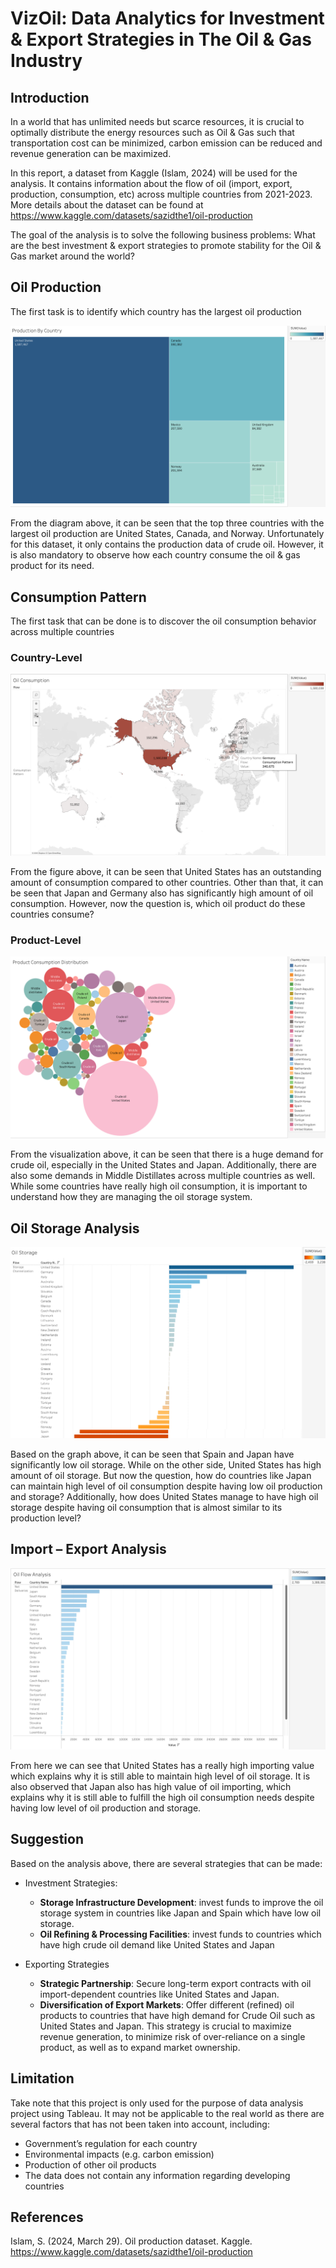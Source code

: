 # VizOil: Data Analytics for Investment &amp; Export Strategies in The Oil &amp; Gas Industry

## Introduction

In a world that has unlimited needs but scarce resources, it is crucial to optimally distribute the energy resources such as Oil & Gas such that transportation cost can be minimized, carbon emission can be reduced and revenue generation can be maximized.

In this report, a dataset from Kaggle (Islam, 2024) will be used for the analysis. It contains information about the flow of oil (import, export, production, consumption, etc) across multiple countries from 2021-2023. More details about the dataset can be found at https://www.kaggle.com/datasets/sazidthe1/oil-production

The goal of the analysis is to solve the following business problems: What are the best investment & export strategies to promote stability for the Oil & Gas market around the world?

## Oil Production

The first task is to identify which country has the largest oil production

<p align="center">
  <img src="./images/production_by_countries.png" />
</p> 

From the diagram above, it can be seen that the top three countries with the largest oil production are United States, Canada, and Norway. Unfortunately for this dataset, it only contains the production data of crude oil. However, it is also mandatory to observe how each country consume the oil & gas product for its need.

## Consumption Pattern

The first task that can be done is to discover the oil consumption behavior across multiple countries
 
### Country-Level

<p align="center">
  <img src="./images/consumption_by_country.png" />
</p> 

From the figure above, it can be seen that United States has an outstanding amount of consumption compared to other countries. Other than that, it can be seen that Japan and Germany also has significantly high amount of oil consumption. However, now the question is, which oil product do these countries consume?

### Product-Level

<p align="center">
  <img src="./images/consumption_by_country_product.png" />
</p> 

From the visualization above, it can be seen that there is a huge demand for crude oil, especially in the United States and Japan. Additionally, there are also some demands in Middle Distillates across multiple countries as well. While some countries have really high oil consumption, it is important to understand how they are managing the oil storage system.

## Oil Storage Analysis

<p align="center">
  <img src="./images/oil_storage.png" />
</p> 

Based on the graph above, it can be seen that Spain and Japan have significantly low oil storage. While on the other side, United States has high amount of oil storage. But now the question, how do countries like Japan can maintain high level of oil consumption despite having low oil production and storage? Additionally, how does United States manage to have high oil storage despite having oil consumption that is almost similar to its production level?

## Import – Export Analysis

<p align="center">
  <img src="./images/Net_Trade_Analysis.png" />
</p> 

From here we can see that United States has a really high importing value which explains why it is still able to maintain high level of oil storage. It is also observed that Japan also has high value of oil importing, which explains why it is still able to fulfill the high oil consumption needs despite having low level of oil production and storage.

## Suggestion

Based on the analysis above, there are several strategies that can be made:

- Investment Strategies:
    - **Storage Infrastructure Development**: invest funds to improve the oil storage system in countries like Japan and Spain which have low oil storage.
    - **Oil Refining & Processing Facilities**: invest funds to countries which have high crude oil demand like United States and Japan

- Exporting Strategies
    - **Strategic Partnership**: Secure long-term export contracts with oil import-dependent countries like United States and Japan.
    - **Diversification of Export Markets**: Offer different (refined) oil products to countries that have high demand for Crude Oil such as United States and Japan. This strategy is crucial to maximize revenue generation, to minimize risk of over-reliance on a single product, as well as to expand market ownership.

## Limitation

Take note that this project is only used for the purpose of data analysis project using Tableau. It may not be applicable to the real world as there are several factors that has not been taken into account, including:

- Government’s regulation for each country
- Environmental impacts (e.g. carbon emission)
- Production of other oil products
- The data does not contain any information regarding developing countries

## References

Islam, S. (2024, March 29). Oil production dataset. Kaggle.
  https://www.kaggle.com/datasets/sazidthe1/oil-production 
